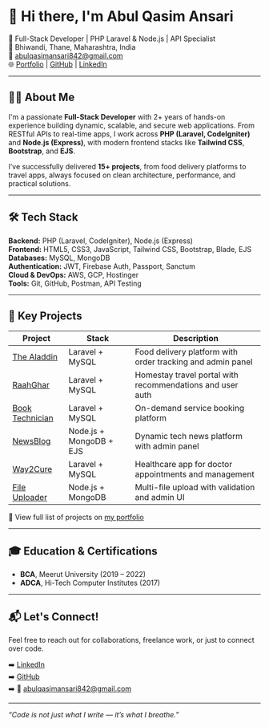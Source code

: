 # 👋 Hi there, I'm Abul Qasim Ansari

🚀 Full-Stack Developer | PHP Laravel & Node.js | API Specialist  
📍 Bhiwandi, Thane, Maharashtra, India  
📧 abulqasimansari842@gmail.com  
🌐 [Portfolio](http://13.53.174.4/aboutme) | [GitHub](https://github.com/AbulQasim123) | [LinkedIn](https://linkedin.com/in/abulqasim-ansari-105b9722b)

---

## 🧑‍💻 About Me

I'm a passionate **Full-Stack Developer** with 2+ years of hands-on experience building dynamic, scalable, and secure web applications. From RESTful APIs to real-time apps, I work across **PHP (Laravel, CodeIgniter)** and **Node.js (Express)**, with modern frontend stacks like **Tailwind CSS**, **Bootstrap**, and **EJS**.

I’ve successfully delivered **15+ projects**, from food delivery platforms to travel apps, always focused on clean architecture, performance, and practical solutions.

---

## 🛠️ Tech Stack

**Backend:** PHP (Laravel, CodeIgniter), Node.js (Express)  
**Frontend:** HTML5, CSS3, JavaScript, Tailwind CSS, Bootstrap, Blade, EJS  
**Databases:** MySQL, MongoDB  
**Authentication:** JWT, Firebase Auth, Passport, Sanctum  
**Cloud & DevOps:** AWS, GCP, Hostinger  
**Tools:** Git, GitHub, Postman, API Testing

---

## 📂 Key Projects

| Project | Stack | Description |
|--------|-------|-------------|
| [The Aladdin](#) | Laravel + MySQL | Food delivery platform with order tracking and admin panel |
| [RaahGhar](#) | Laravel + MySQL | Homestay travel portal with recommendations and user auth |
| [Book Technician](#) | Laravel + MySQL | On-demand service booking platform |
| [NewsBlog](#) | Node.js + MongoDB + EJS | Dynamic tech news platform with admin panel |
| [Way2Cure](#) | Laravel + MySQL | Healthcare app for doctor appointments and management |
| [File Uploader](#) | Node.js + MongoDB | Multi-file upload with validation and admin UI |

🧾 View full list of projects on [my portfolio](http://13.53.174.4/aboutme)

---

## 🎓 Education & Certifications

- **BCA**, Meerut University (2019 – 2022)  
- **ADCA**, Hi-Tech Computer Institutes (2017)

---

## 📬 Let's Connect!

Feel free to reach out for collaborations, freelance work, or just to connect over code.

➡️ [LinkedIn](https://linkedin.com/in/abulqasim-ansari-105b9722b)  
➡️ [GitHub](https://github.com/AbulQasim123)  
➡️ 📧 abulqasimansari842@gmail.com

---

_“Code is not just what I write — it’s what I breathe.”_
